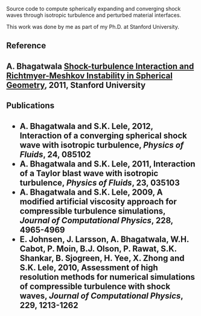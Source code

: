 Source code to compute spherically expanding and converging shock waves through isotropic turbulence and perturbed material interfaces. 

This work was done by me as part of my Ph.D. at Stanford University. 

<h2>Reference<h2>
A. Bhagatwala <a href="https://books.google.com/books?id=RlBwQjTJkCMC&lpg=PR8&ots=qGd_JxnhgO&dq=info%3Aiea_iK9OsZgJ%3Ascholar.google.com&lr&pg=PR1#v=onepage&q&f=false"> Shock-turbulence Interaction and Richtmyer-Meshkov Instability in Spherical Geometry</a>, 2011, Stanford University

<h2>Publications<h2>
<ul>
<li>A. Bhagatwala and S.K. Lele, 2012, Interaction of a converging spherical shock wave with isotropic turbulence, <em>Physics of Fluids</em>, <b>24</b>, 085102</li>

<li>A. Bhagatwala and S.K. Lele, 2011, Interaction of a Taylor blast wave with isotropic turbulence, <em>Physics of Fluids</em>, <b>23</b>, 035103</li>

<li>A. Bhagatwala and S.K. Lele, 2009, A modified artificial viscosity approach for compressible turbulence simulations, <em>Journal of Computational Physics</em>, <b>228</b>, 4965-4969</li>
 
<li>E. Johnsen, J. Larsson, A. Bhagatwala, W.H. Cabot, P. Moin, B.J. Olson, P. Rawat, S.K. Shankar, B. Sjogreen, H. Yee, X. Zhong and S.K. Lele, 2010, Assessment of high resolution methods for numerical simulations of compressible turbulence with shock waves, <em>Journal of Computational Physics</em>, <b>229</b>, 1213-1262 </li>
</ul>
